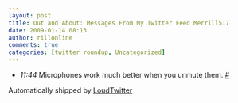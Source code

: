 ```yaml
---
layout: post
title: Out and About: Messages From My Twitter Feed Merrill517
date: 2009-01-14 08:13
author: rillonline
comments: true
categories: [twitter roundup, Uncategorized]
---
```

<ul class="loudtwitter"><li><em>11:44</em> Microphones work much better when you unmute them. <a href="http://twitter.com/merrill517/statuses/1116151236">#</a></li></ul>Automatically shipped by <a href="http://www.loudtwitter.com">LoudTwitter</a>

